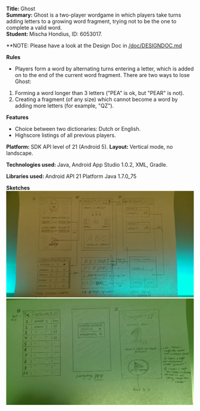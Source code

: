 <b>Title: </b>Ghost<br>
<b>Summary: </b> Ghost is a two-player wordgame in which players take turns adding letters to a growing word fragment, trying not to be the one to complete a valid word. <br>
<b>Student: </b> Mischa Hondius, ID: 6053017.<br>

**NOTE: Please have a look at the Design Doc in <a href="/doc/DESIGNDOC.md"> /doc/DESIGNDOC.md</a>  

<b>Rules </b><br>
* Players form a word by alternating turns entering a letter, which is added on to the end of the current word fragment. There are two ways to lose Ghost:
1. Forming a word longer than 3 letters ("PEA" is ok, but "PEAR" is not).
2. Creating a fragment (of any size) which cannot become a word by adding more letters (for example, "QZ").

<b>Features </b> 
* Choice between two dictionaries: Dutch or English.
* Highscore listings of all previous players.

<b>Platform: </b>  SDK API level of 21 (Android 5).
<b>Layout: </b> Vertical mode, no landscape.

<b>Technologies used: </b>
Java, Android App Studio 1.0.2, XML, Gradle.

<b>Libraries used: </b>
Android API 21 Platform
Java 1.7.0_75

<b>Sketches </b>
![mockup 1](/doc/1.jpg)
![mockup 2](/doc/2.jpg)
